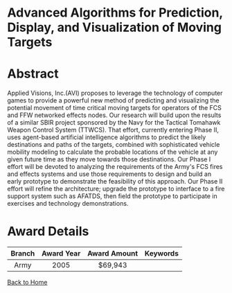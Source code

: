 
Advanced Algorithms for Prediction, Display, and Visualization of Moving Targets
================================================================================

# Abstract


Applied Visions, Inc.(AVI) proposes to leverage  the technology of computer games to provide a powerful new method of predicting and visualizing the potential movement of time critical moving targets for operators of the FCS and FFW networked effects nodes. Our research will build upon the results of a similar SBIR project sponsored by the Navy for the Tactical Tomahawk Weapon Control System (TTWCS). That effort, currently entering Phase II, uses agent-based artificial intelligence algorithms to predict the likely destinations and paths of the targets, combined with sophisticated vehicle mobility modeling to calculate the probable locations of the vehicle at any given future time as they move towards those destinations. Our Phase I effort will be devoted to analyzing the requirements of the Army's FCS fires and effects systems and use those requirements to design and build an early prototype to demonstrate the feasibility of this approach. Our Phase II effort will refine the architecture; upgrade the prototype to interface to a fire support system such as AFATDS, then field the prototype to participate in exercises and technology demonstrations.  

# Award Details

|Branch|Award Year|Award Amount|Keywords|
| :---: | :---: | :---: | :---: |
|Army|2005|$69,943||
  
  


[Back to Home](https://github.com/chrischow/dod_sbir_awards#967)